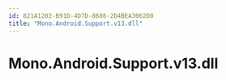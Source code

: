 ```yaml
---
id: 821A1202-B91D-4D7D-8686-2D4BEA3062D0
title: "Mono.Android.Support.v13.dll"
---
```


# Mono.Android.Support.v13.dll

